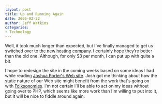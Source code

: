 ```yaml
---
layout: post
title: Up and Running Again
date: 2005-02-22
author: Jeff Watkins
categories:
- Technology
---
```


Well, it took much longer than expected, but I've finally managed to get us switched over to [the new hosting company](http://www.hostexcellence.com/). I certainly hope they're better than the old one. Although, for only $3 per month, I can put up with quite a bit.

I hope to redesign the site in the coming weeks based on some ideas I had while reading [Joshua Porter's Web site](http://www.bokardo.com/). Josh got me thinking about how the static nature of our Web site might benefit from the work that's going on with [Folksonomies](http://www.bokardo.com/archives/change_is_good/index.php). I'm not certain I'll be able to act on my ideas without going over to PHP, which seems like more work than I'm willing to put into it, but it will be nice to fiddle around again.